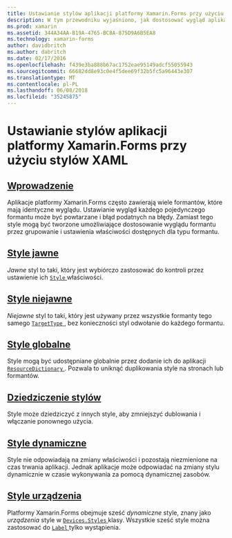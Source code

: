 ```yaml
---
title: Ustawianie stylów aplikacji platformy Xamarin.Forms przy użyciu stylów XAML
description: W tym przewodniku wyjaśniono, jak dostosować wygląd aplikacji platformy Xamarin.Forms przy użyciu stylów XAML.
ms.prod: xamarin
ms.assetid: 344A34AA-B19A-4765-BC8A-875D9A6B5EA8
ms.technology: xamarin-forms
author: davidbritch
ms.author: dabritch
ms.date: 02/17/2016
ms.openlocfilehash: f439e3ba888b67ac1752eae95149adcf55055943
ms.sourcegitcommit: 66682dd8e93c0e4f5dee69f32b5fc5a96443e307
ms.translationtype: MT
ms.contentlocale: pl-PL
ms.lasthandoff: 06/08/2018
ms.locfileid: "35245875"
---
```

# <a name="styling-xamarinforms-apps-using-xaml-styles"></a>Ustawianie stylów aplikacji platformy Xamarin.Forms przy użyciu stylów XAML

## <a name="introductionintroductionmd"></a>[Wprowadzenie](introduction.md)

Aplikacje platformy Xamarin.Forms często zawierają wiele formantów, które mają identyczne wyglądu. Ustawianie wygląd każdego pojedynczego formantu może być powtarzane i błąd podatnych na błędy. Zamiast tego style mogą być tworzone umożliwiające dostosowanie wyglądu formantu przez grupowanie i ustawienia właściwości dostępnych dla typu formantu.

## <a name="explicit-stylesexplicitmd"></a>[Style jawne](explicit.md)

*Jawne* styl to taki, który jest wybiórczo zastosować do kontroli przez ustawienie ich [ `Style` ](https://developer.xamarin.com/api/property/Xamarin.Forms.VisualElement.Style/) właściwości.

## <a name="implicit-stylesimplicitmd"></a>[Style niejawne](implicit.md)

*Niejawne* styl to taki, który jest używany przez wszystkie formanty tego samego [ `TargetType` ](https://developer.xamarin.com/api/property/Xamarin.Forms.Style.TargetType/), bez konieczności styl odwołanie do każdego formantu.

## <a name="global-stylesapplicationmd"></a>[Style globalne](application.md)

Style mogą być udostępniane globalnie przez dodanie ich do aplikacji [ `ResourceDictionary` ](https://developer.xamarin.com/api/type/Xamarin.Forms.ResourceDictionary/). Pozwala to uniknąć duplikowania style na stronach lub formantów.

## <a name="style-inheritanceinheritancemd"></a>[Dziedziczenie stylów](inheritance.md)

Style może dziedziczyć z innych style, aby zmniejszyć dublowania i włączanie ponownego użycia.

## <a name="dynamic-stylesdynamicmd"></a>[Style dynamiczne](dynamic.md)

Style nie odpowiadają na zmiany właściwości i pozostają niezmienione na czas trwania aplikacji. Jednak aplikacje może odpowiadać na zmiany stylu dynamicznie w czasie wykonywania za pomocą dynamicznej zasobów.

## <a name="device-stylesdevicemd"></a>[Style urządzenia](device.md)

Platformy Xamarin.Forms obejmuje sześć *dynamiczne* style, znany jako *urządzenia* style w [ `Devices.Styles` ](https://developer.xamarin.com/api/type/Xamarin.Forms.Device+Styles/) klasy. Wszystkie sześć style można zastosować do [ `Label` ](https://developer.xamarin.com/api/type/Xamarin.Forms.Label/) tylko wystąpienia.

